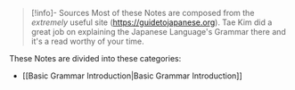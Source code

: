 
> [!info]- Sources
> Most of these Notes are composed from the *extremely* useful site (https://guidetojapanese.org). Tae Kim did a great job on explaining the Japanese Language's Grammar there and it's a read worthy of your time.

These Notes are divided into these categories:
- [[Basic Grammar Introduction|Basic Grammar Introduction]]
